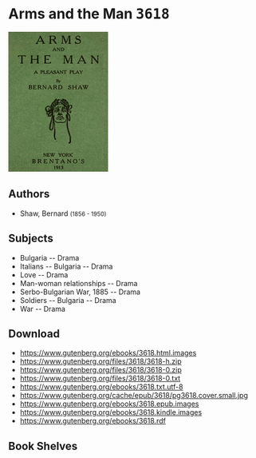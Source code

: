 # Arms and the Man <kbd>3618</kbd>

![](./cover.medium.jpg "")

## Authors


 - Shaw, Bernard <small>(1856 - 1950)</small>

## Subjects


 - Bulgaria -- Drama
 - Italians -- Bulgaria -- Drama
 - Love -- Drama
 - Man-woman relationships -- Drama
 - Serbo-Bulgarian War, 1885 -- Drama
 - Soldiers -- Bulgaria -- Drama
 - War -- Drama

## Download


 - https://www.gutenberg.org/ebooks/3618.html.images
 - https://www.gutenberg.org/files/3618/3618-h.zip
 - https://www.gutenberg.org/files/3618/3618-0.zip
 - https://www.gutenberg.org/files/3618/3618-0.txt
 - https://www.gutenberg.org/ebooks/3618.txt.utf-8
 - https://www.gutenberg.org/cache/epub/3618/pg3618.cover.small.jpg
 - https://www.gutenberg.org/ebooks/3618.epub.images
 - https://www.gutenberg.org/ebooks/3618.kindle.images
 - https://www.gutenberg.org/ebooks/3618.rdf

## Book Shelves


